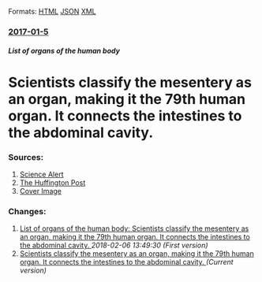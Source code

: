 
Formats: [HTML](/news/2017/01/5/scientists-classify-the-mesentery-as-an-organ-making-it-the-79th-human-organ-it-connects-the-intestines-to-the-abdominal-cavity.html)  [JSON](/news/2017/01/5/scientists-classify-the-mesentery-as-an-organ-making-it-the-79th-human-organ-it-connects-the-intestines-to-the-abdominal-cavity.json)  [XML](/news/2017/01/5/scientists-classify-the-mesentery-as-an-organ-making-it-the-79th-human-organ-it-connects-the-intestines-to-the-abdominal-cavity.xml)  

### [2017-01-5](/news/2017/01/5/index.md)

##### List of organs of the human body
# Scientists classify the mesentery as an organ, making it the 79th human organ. It connects the intestines to the abdominal cavity. 




### Sources:

1. [Science Alert](http://www.sciencealert.com/it-s-official-a-brand-new-human-organ-has-been-classified)
2. [The Huffington Post](http://www.huffingtonpost.com/entry/scientists-discover-new-organ-mesentery_us_586cfb55e4b0eb58648b3f76)
2. [Cover Image](http://www.sciencealert.com/images/articles/processed/Mesentery-web_1024.jpg)

### Changes:

1. [List of organs of the human body: Scientists classify the mesentery as an organ, making it the 79th human organ. It connects the intestines to the abdominal cavity. ](/news/2017/01/5/list-of-organs-of-the-human-body-scientists-classify-the-mesentery-as-an-organ-making-it-the-79th-human-organ-it-connects-the-intestines.md) _2018-02-06 13:49:30 (First version)_
1. [Scientists classify the mesentery as an organ, making it the 79th human organ. It connects the intestines to the abdominal cavity. ](/news/2017/01/5/scientists-classify-the-mesentery-as-an-organ-making-it-the-79th-human-organ-it-connects-the-intestines-to-the-abdominal-cavity.md) _(Current version)_
